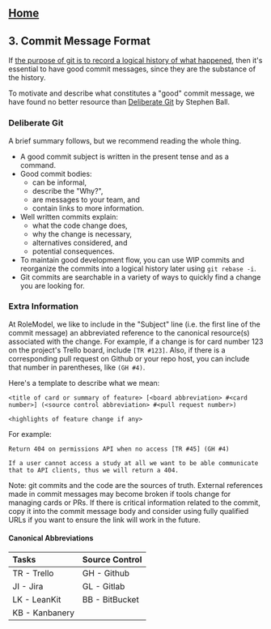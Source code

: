 ## [Home](../README.md)

## 3. Commit Message Format

If [the purpose of git is to record a logical history of what
happened](purpose-of-git.md), then it's essential to have good commit messages,
since they are the substance of the history.

To motivate and describe what constitutes a "good" commit message, we have
found no better resource than [Deliberate
Git](https://strangeleaflet.com/blog/deliberate-git) by Stephen Ball.

### Deliberate Git

A brief summary follows, but we recommend reading the whole thing.

- A good commit subject is written in the present tense and as a command.
- Good commit bodies:
  - can be informal,
  - describe the "Why?",
  - are messages to your team, and
  - contain links to more information.
- Well written commits explain:
  - what the code change does,
  - why the change is necessary,
  - alternatives considered, and
  - potential consequences.
- To maintain good development flow, you can use WIP commits and reorganize the
  commits into a logical history later using `git rebase -i`.
- Git commits are searchable in a variety of ways to quickly find a change you
  are looking for.

### Extra Information

At RoleModel, we like to include in the "Subject" line (i.e. the first line of
the commit message) an abbreviated reference to the canonical resource(s)
associated with the change. For example, if a change is for card number 123 on
the project's Trello board, include `[TR #123]`. Also, if there is a
corresponding pull request on Github or your repo host, you can include that
number in parentheses, like `(GH #4)`.

Here's a template to describe what we mean:

```
<title of card or summary of feature> [<board abbreviation> #<card number>] (<source control abbreviation> #<pull request number>)

<highlights of feature change if any>
```

For example:

```
Return 404 on permissions API when no access [TR #45] (GH #4)

If a user cannot access a study at all we want to be able communicate that to API clients, thus we will return a 404.
```

Note: git commits and the code are the sources of truth. External references
made in commit messages may become broken if tools change for managing cards or
PRs. If there is critical information related to the commit, copy it into the
commit message body and consider using fully qualified URLs if you want to
ensure the link will work in the future.

#### Canonical Abbreviations

|Tasks            |Source Control
|:----------------|:-------------
|  TR - Trello    |  GH - Github
|  JI - Jira      |  GL - Gitlab
|  LK - LeanKit   |  BB - BitBucket
|  KB - Kanbanery |
